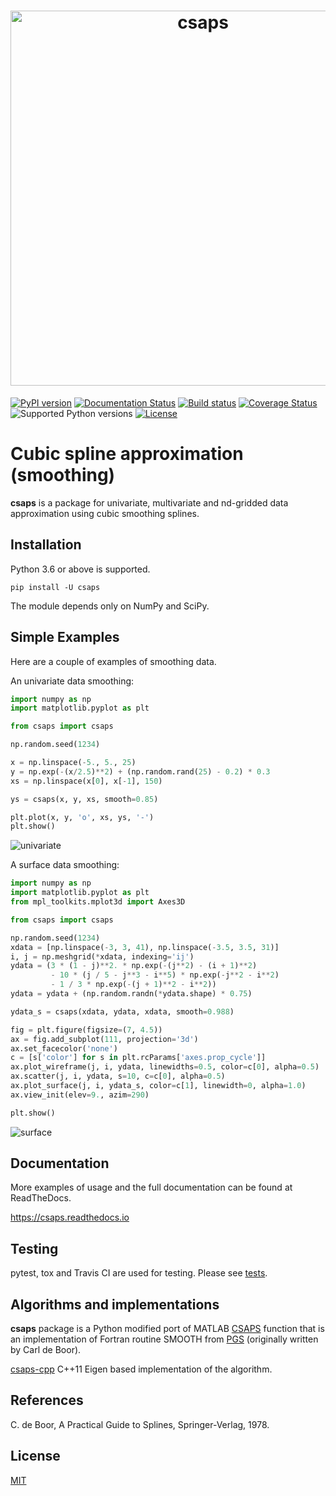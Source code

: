 <h1 align="center">
  <a href="https://github.com/espdev/csaps"><img src="https://user-images.githubusercontent.com/1299189/76571441-8d97e400-64c8-11ea-8c05-58850f8311a1.png" alt="csaps" width="600"/></a><br>
</h1>

<p align="center"><em></em></p>

[![PyPI version](https://img.shields.io/pypi/v/csaps.svg)](https://pypi.python.org/pypi/csaps)
[![Documentation Status](https://readthedocs.org/projects/csaps/badge/?version=latest)](https://csaps.readthedocs.io/en/latest/?badge=latest)
[![Build status](https://travis-ci.org/espdev/csaps.svg?branch=master)](https://travis-ci.org/espdev/csaps)
[![Coverage Status](https://coveralls.io/repos/github/espdev/csaps/badge.svg?branch=master)](https://coveralls.io/github/espdev/csaps?branch=master)
![Supported Python versions](https://img.shields.io/pypi/pyversions/csaps.svg)
[![License](https://img.shields.io/pypi/l/csaps.svg)](LICENSE)

# Cubic spline approximation (smoothing)

**csaps** is a package for univariate, multivariate and nd-gridded data approximation using cubic smoothing splines.

## Installation

Python 3.6 or above is supported.

```
pip install -U csaps
```

The module depends only on NumPy and SciPy.

## Simple Examples

Here are a couple of examples of smoothing data.

An univariate data smoothing:

```python
import numpy as np
import matplotlib.pyplot as plt

from csaps import csaps

np.random.seed(1234)

x = np.linspace(-5., 5., 25)
y = np.exp(-(x/2.5)**2) + (np.random.rand(25) - 0.2) * 0.3
xs = np.linspace(x[0], x[-1], 150)

ys = csaps(x, y, xs, smooth=0.85)

plt.plot(x, y, 'o', xs, ys, '-')
plt.show()
```

![univariate](https://user-images.githubusercontent.com/1299189/72231304-cd774380-35cb-11ea-821d-d5662cc1eedf.png)

A surface data smoothing:

```python
import numpy as np
import matplotlib.pyplot as plt
from mpl_toolkits.mplot3d import Axes3D

from csaps import csaps

np.random.seed(1234)
xdata = [np.linspace(-3, 3, 41), np.linspace(-3.5, 3.5, 31)]
i, j = np.meshgrid(*xdata, indexing='ij')
ydata = (3 * (1 - j)**2. * np.exp(-(j**2) - (i + 1)**2)
         - 10 * (j / 5 - j**3 - i**5) * np.exp(-j**2 - i**2)
         - 1 / 3 * np.exp(-(j + 1)**2 - i**2))
ydata = ydata + (np.random.randn(*ydata.shape) * 0.75)

ydata_s = csaps(xdata, ydata, xdata, smooth=0.988)

fig = plt.figure(figsize=(7, 4.5))
ax = fig.add_subplot(111, projection='3d')
ax.set_facecolor('none')
c = [s['color'] for s in plt.rcParams['axes.prop_cycle']]
ax.plot_wireframe(j, i, ydata, linewidths=0.5, color=c[0], alpha=0.5)
ax.scatter(j, i, ydata, s=10, c=c[0], alpha=0.5)
ax.plot_surface(j, i, ydata_s, color=c[1], linewidth=0, alpha=1.0)
ax.view_init(elev=9., azim=290)

plt.show()
```

![surface](https://user-images.githubusercontent.com/1299189/72231252-7a9d8c00-35cb-11ea-8890-487b8a7dbd1d.png)

## Documentation

More examples of usage and the full documentation can be found at ReadTheDocs.

https://csaps.readthedocs.io

## Testing

pytest, tox and Travis CI are used for testing. Please see [tests](tests).

## Algorithms and implementations

**csaps** package is a Python modified port of MATLAB [CSAPS](https://www.mathworks.com/help/curvefit/csaps.html) function that is an implementation of 
Fortran routine SMOOTH from [PGS](http://pages.cs.wisc.edu/~deboor/pgs/) (originally written by Carl de Boor).

[csaps-cpp](https://github.com/espdev/csaps-cpp) C++11 Eigen based implementation of the algorithm.

## References

C. de Boor, A Practical Guide to Splines, Springer-Verlag, 1978.

## License

[MIT](https://choosealicense.com/licenses/mit/)
